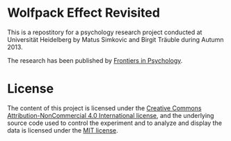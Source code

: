 Wolfpack Effect Revisited
=================

This is a repostitory for a psychology research project conducted at Universität Heidelberg by Matus Simkovic and Birgit Träuble during Autumn 2013.

The research has been published by [Frontiers in Psychology](http://dx.doi.org/10.3389/fpsyg.2014.01423).

# License

The content of this project is licensed under the [Creative Commons Attribution-NonCommercial 4.0 International license](http://creativecommons.org/licenses/by-nc/4.0/deed.en_US), and the underlying source code used to control the experiment and to analyze and display the data is licensed under the [MIT license](http://opensource.org/licenses/mit-license.php).
